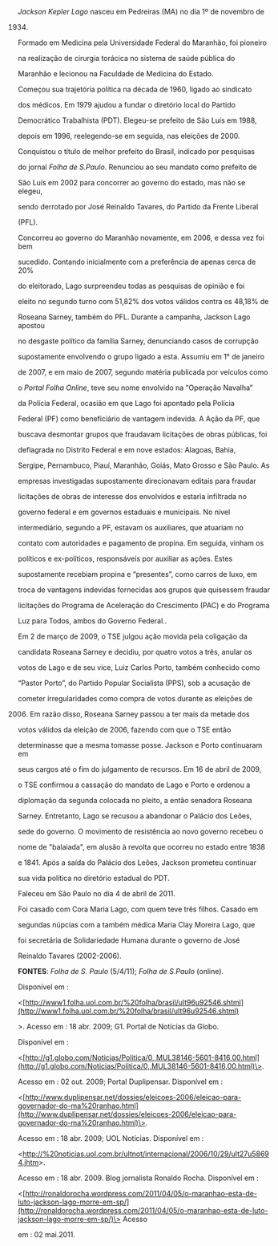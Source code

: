 

*Jackson Kepler Lago* nasceu em Pedreiras (MA) no dia 1º de novembro de

1934.



Formado em Medicina pela Universidade Federal do Maranhão, foi pioneiro

na realização de cirurgia torácica no sistema de saúde pública do

Maranhão e lecionou na Faculdade de Medicina do Estado.



Começou sua trajetória política na década de 1960, ligado ao sindicato

dos médicos. Em 1979 ajudou a fundar o diretório local do Partido

Democrático Trabalhista (PDT). Elegeu-se prefeito de São Luís em 1988,

depois em 1996, reelegendo-se em seguida, nas eleições de 2000.

Conquistou o título de melhor prefeito do Brasil, indicado por pesquisas

do jornal *Folha de S.Paulo*. Renunciou ao seu mandato como prefeito de

São Luís em 2002 para concorrer ao governo do estado, mas não se elegeu,

sendo derrotado por José Reinaldo Tavares, do Partido da Frente Liberal

(PFL).



Concorreu ao governo do Maranhão novamente, em 2006, e dessa vez foi bem

sucedido. Contando inicialmente com a preferência de apenas cerca de 20%

do eleitorado, Lago surpreendeu todas as pesquisas de opinião e foi

eleito no segundo turno com 51,82% dos votos válidos contra os 48,18% de

Roseana Sarney, também do PFL. Durante a campanha, Jackson Lago apostou

no desgaste político da família Sarney, denunciando casos de corrupção

supostamente envolvendo o grupo ligado a esta. Assumiu em 1° de janeiro

de 2007, e em maio de 2007, segundo matéria publicada por veículos como

o *Portal Folha Online*, teve seu nome envolvido na “Operação Navalha”

da Polícia Federal, ocasião em que Lago foi apontado pela Polícia

Federal (PF) como beneficiário de vantagem indevida. A Ação da PF, que

buscava desmontar grupos que fraudavam licitações de obras públicas, foi

deflagrada no Distrito Federal e em nove estados: Alagoas, Bahia,

Sergipe, Pernambuco, Piauí, Maranhão, Goiás, Mato Grosso e São Paulo. As

empresas investigadas supostamente direcionavam editais para fraudar

licitações de obras de interesse dos envolvidos e estaria infiltrada no

governo federal e em governos estaduais e municipais. No nível

intermediário, segundo a PF, estavam os auxiliares, que atuariam no

contato com autoridades e pagamento de propina. Em seguida, vinham os

políticos e ex-políticos, responsáveis por auxiliar as ações. Estes

supostamente recebiam propina e “presentes”, como carros de luxo, em

troca de vantagens indevidas fornecidas aos grupos que quisessem fraudar

licitações do Programa de Aceleração do Crescimento (PAC) e do Programa

Luz para Todos, ambos do Governo Federal..



Em 2 de março de 2009, o TSE julgou ação movida pela coligação da

candidata Roseana Sarney e decidiu, por quatro votos a três, anular os

votos de Lago e de seu vice, Luiz Carlos Porto, também conhecido como

“Pastor Porto”, do Partido Popular Socialista (PPS), sob a acusação de

cometer irregularidades como compra de votos durante as eleições de

2006. Em razão disso, Roseana Sarney passou a ter mais da metade dos

votos válidos da eleição de 2006, fazendo com que o TSE então

determinasse que a mesma tomasse posse. Jackson e Porto continuaram em

seus cargos até o fim do julgamento de recursos. Em 16 de abril de 2009,

o TSE confirmou a cassação do mandato de Lago e Porto e ordenou a

diplomação da segunda colocada no pleito, a então senadora Roseana

Sarney. Entretanto, Lago se recusou a abandonar o Palácio dos Leões,

sede do governo. O movimento de resistência ao novo governo recebeu o

nome de "balaiada", em alusão à revolta que ocorreu no estado entre 1838

e 1841. Após a saída do Palácio dos Leões, Jackson prometeu continuar

sua vida política no diretório estadual do PDT.



Faleceu em São Paulo no dia 4 de abril de 2011.



Foi casado com Cora Maria Lago, com quem teve três filhos. Casado em

segundas núpcias com a também médica Maria Clay Moreira Lago, que

foi secretária de Solidariedade Humana durante o governo de José

Reinaldo Tavares (2002-2006).



**FONTES**: *Folha de S. Paulo* (5/4/11); *Folha de S.Paulo* (online).

Disponível em :

\<[http://www1.folha.uol.com.br/%20folha/brasil/ult96u92546.shtml](http://www1.folha.uol.com.br/%20folha/brasil/ult96u92546.shtml)

\>. Acesso em : 18 abr. 2009; G1. Portal de Notícias da Globo.

Disponível em :

\<[http://g1.globo.com/Noticias/Politica/0,,MUL38146-5601-8416,00.html](http://g1.globo.com/Noticias/Politica/0,,MUL38146-5601-8416,00.html)\>.

Acesso em : 02 out. 2009; Portal Duplipensar. Disponível em :

\<[http://www.duplipensar.net/dossies/eleicoes-2006/eleicao-para-governador-do-ma%20ranhao.html](http://www.duplipensar.net/dossies/eleicoes-2006/eleicao-para-governador-do-ma%20ranhao.html)\>.

Acesso em : 18 abr. 2009; UOL Notícias. Disponível em :

\<[http://%20noticias.uol.com.br/ultnot/internacional/2006/10/29/ult27u58694.jhtm](http://%20noticias.uol.com.br/ultnot/internacional/2006/10/29/ult27u58694.jhtm)\>.

Acesso em : 18 abr. 2009. Blog jornalista Ronaldo Rocha. Disponível em :

\<[http://ronaldorocha.wordpress.com/2011/04/05/o-maranhao-esta-de-luto-jackson-lago-morre-em-sp/](http://ronaldorocha.wordpress.com/2011/04/05/o-maranhao-esta-de-luto-jackson-lago-morre-em-sp/)\> Acesso

em : 02 mai.2011.

